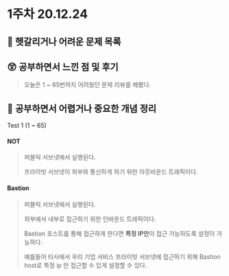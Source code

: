 # 1주차 20.12.24

## 🔮 헷갈리거나 어려운 문제 목록


## 😲 공부하면서 느낀 점 및 후기
>  오늘은 1 ~ 65번까지 어려웠던 문제 리뷰를 해봤다.

## 👻 공부하면서 어렵거나 중요한 개념 정리

Test 1 (1 ~ 65)



#### NOT

> 퍼블릭 서브넷에서 실행된다.
>
> 프라이빗 서브넷이 외부와 통신하게 하기 위한 아웃바운드 트래픽이다.

#### Bastion

> 퍼블릭 서브넷에서 실행된다.
>
> 외부에서 내부로 접근하기 위한 인바운드 트래픽이다.
>
> Bastion 호스트를 통해 접근하게 한다면 **특정 IP만**이 접근 가능하도록 설정이 가능하다.
>
> 예를들어 타사에서 우리 기업 서비스 프라이빗 서브넷에 접근하기 위해 Bastion host로 특정 ip 만 접근할 수 있게 설정할 수 있다.